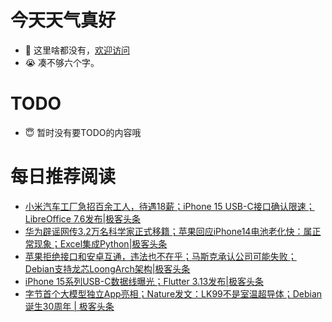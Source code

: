 # 今天天气真好
- 👋 这里啥都没有，[欢迎访问](https://zhangfeng-ola.github.io/)
- 😭 凑不够六个字。
<!---
- 👀 I’m interested in ...
- 🌱 I’m currently learning ...
- 💞️ I’m looking to collaborate on ...
- 📫 How to reach me ...
- 😇 I'm doing something ...

--->

# TODO 
- 😇 暂时没有要TODO的内容哦

<!---
zhangfeng-ola/zhangfeng-ola is a ✨ special ✨ repository because its `README.md` (this file) appears on your GitHub profile.
You can click the Preview link to take a look at your changes.
--->

# 每日推荐阅读
<!-- BLOG-POST-LIST:START -->
- [小米汽车工厂急招百余工人，待遇18薪；iPhone 15 USB-C接口确认限速；LibreOffice 7.6发布|极客头条](https://blog.csdn.net/weixin_39786569/article/details/132489251)
- [华为辟谣网传3.2万名科学家正式移籍；苹果回应iPhone14电池老化快：属正常现象；Excel集成Python|极客头条](https://blog.csdn.net/weixin_39786569/article/details/132445977)
- [苹果拒绝接口和安卓互通，违法也不在乎；马斯克承认公司可能失败；Debian支持龙芯LoongArch架构|极客头条](https://blog.csdn.net/weixin_39786569/article/details/132421335)
- [iPhone 15系列USB-C数据线曝光；Flutter 3.13发布|极客头条](https://blog.csdn.net/weixin_39786569/article/details/132401844)
- [​字节首个大模型独立App亮相；Nature发文：LK99不是室温超导体；Debian诞生30周年 | 极客头条](https://blog.csdn.net/weixin_39786569/article/details/132355332)
<!-- BLOG-POST-LIST:END -->

